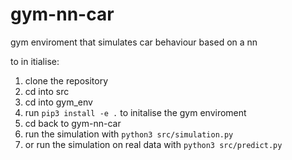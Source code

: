 # gym-nn-car
gym enviroment that simulates car behaviour based on a nn

to in itialise:
1) clone the repository
2) cd into src
3) cd into gym_env
4) run ```pip3 install -e .``` to initalise the gym enviroment
5) cd back to gym-nn-car
6) run the simulation with ```python3 src/simulation.py``` 
7) or run the simulation on real data with ```python3 src/predict.py``` 